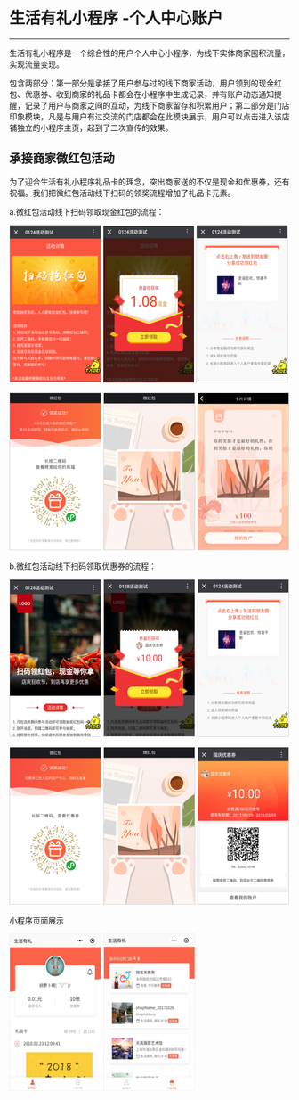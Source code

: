 # 生活有礼小程序 -个人中心账户

---

生活有礼小程序是一个综合性的用户个人中心小程序，为线下实体商家囤积流量，实现流量变现。

包含两部分：第一部分是承接了用户参与过的线下商家活动，用户领到的现金红包、优惠券、收到商家的礼品卡都会在小程序中生成记录，并有账户动态通知提醒，记录了用户与商家之间的互动，为线下商家留存和积累用户；第二部分是门店印象模块，凡是与用户有过交流的门店都会在此模块展示，用户可以点击进入该店铺独立的小程序主页，起到了二次宣传的效果。

## 承接商家微红包活动

为了迎合生活有礼小程序礼品卡的理念，突出商家送的不仅是现金和优惠券，还有祝福。我们把微红包活动线下扫码的领奖流程增加了礼品卡元素。

a.微红包活动线下扫码领取现金红包的流程：

![](/assets/import.png4222) ![](/assets/import.png43) ![](/assets/import.png41)

![](/assets/import.png40) ![](/assets/import.png400) ![](/assets/import.png401)

b.微红包活动线下扫码领取优惠券的流程：

![](/assets/import.png402) ![](/assets/import.png403) ![](/assets/import.png405)

![](/assets/import.png406) ![](/assets/import.png407) ![](/assets/import.png409)

小程序页面展示

![](/assets/import.png500) ![](/assets/import.png501)

